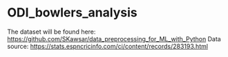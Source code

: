# ODI_bowlers_analysis
 The dataset will be found here: https://github.com/SKawsar/data_preprocessing_for_ML_with_Python
Data source: https://stats.espncricinfo.com/ci/content/records/283193.html
